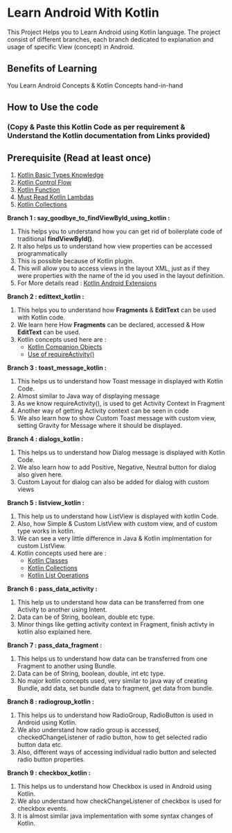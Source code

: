 # Learn Android With Kotlin

This Project Helps you to Learn Android using Kotlin language. 
The project consist of different branches, each branch dedicated to explanation and usage of specific View (concept) in Android.

## Benefits of Learning
You Learn Android Concepts & Kotlin Concepts hand-in-hand

## How to Use the code 
### (Copy & Paste this Kotlin Code as per requirement & Understand the Kotlin documentation from Links provided)

## Prerequisite (Read at least once)
1. [Kotlin Basic Types Knowledge](https://kotlinlang.org/docs/reference/basic-types.html)
2. [Kotlin Control Flow](https://kotlinlang.org/docs/reference/control-flow.html)
3. [Kotlin Function](https://kotlinlang.org/docs/reference/functions.html)
4. [Must Read Kotlin Lambdas](https://kotlinlang.org/docs/reference/lambdas.html)
5. [Kotlin Collections](https://kotlinlang.org/docs/reference/collections-overview.html)

**Branch 1 : say_goodbye_to_findViewById_using_kotlin :**
1. This helps you to understand how you can get rid of boilerplate code of traditional **findViewById()**. 
2. It also helps us to understand how view properties can be accessed programmatically
3. This is possible because of Kotlin plugin.
4. This will allow you to access views in the layout XML, just as if they were properties with the name of the id you used in the layout definition.
5. For More details read : [Kotlin Android Extensions](https://antonioleiva.com/kotlin-android-extensions/)

**Branch 2 : edittext_kotlin :**
1. This helps you to understand how **Fragments** & **EditText** can be used with Kotlin code.
2. We learn here How **Fragments** can be declared, accessed & How **EditText** can be used.
3. Kotlin concepts used here are : 
   - [Kotlin Companion Objects](https://kotlinlang.org/docs/tutorials/kotlin-for-py/objects-and-companion-objects.html)
   - [Use of requireActivity()]( https://android.jlelse.eu/the-requireactivity-and-requirecontext-example-1c089ce11a3a)
   
   
 **Branch 3 : toast_message_kotlin :**
 1. This helps us to understand how Toast message in displayed with Kotlin Code. 
 2. Almost similar to Java way of displaying message
 3. As we know requireActivity(), is used to get Activity Context in Fragment
 4. Another way of getting Activity context can be seen in code
 5. We also learn how to show Custom Toast message with custom view, setting Gravity for Message where it should be displayed.
 
 
 **Branch 4 : dialogs_kotlin :**
 1. This helps us to understand how Dialog message is displayed with Kotlin Code.
 2. We also learn how to add Positive, Negative, Neutral button for dialog also given here.
 3. Custom Layout for dialog can also be added for dialog with custom views
 
 **Branch 5 : listview_kotlin :**
 1. This help us to understand how ListView is displayed with kotlin Code.
 2. Also, how Simple & Custom ListView with custom view, and of custom type works in kotlin.
 3. We can see a very little difference in Java & Kotlin implmentation for custom ListView.
 4. Kotlin concepts used here are :
    - [Kotlin Classes](https://kotlinlang.org/docs/tutorials/kotlin-for-py/classes.html)
    - [Kotlin Collections](https://kotlinlang.org/docs/reference/collections-overview.html)
    - [Kotlin List Operations](https://kotlinlang.org/docs/reference/list-operations.html)
    
**Branch 6 : pass_data_activity :**
1. This help us to understand how data can be transferred from one Activity to another using Intent.
2. Data can be of String, boolean, double etc type.
3. Minor things like getting activity context in Fragment, finish activty in kotlin also explained here.

**Branch 7 : pass_data_fragment :**
1. This helps us to understand how data can be transferred from one Fragment to another using Bundle.
2. Data can be of String, boolean, double, int etc type.
3. No major kotlin concepts used, very similar to java way of creating Bundle, add data, set bundle data to fragment, get data from bundle.

**Branch 8 : radiogroup_kotlin :**
1. This helps us to understand how RadioGroup, RadioButton is used in Android using Kotlin.
2. We also understand how radio group is accessed, checkedChangeListener of radio button, how to get selected radio button data etc.
3. Also, different ways of accessing individual radio button and selected radio button properties.

**Branch 9 : checkbox_kotlin :**
1. This helps us to understand how Checkbox is used in Android using Kotlin.
2. We also understand how checkChangeListener of checkbox is used for checkbox events.
3. It is almost similar java implementation with some syntax changes of Kotlin.
 
  

